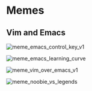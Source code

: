 # Memes

## Vim and Emacs

![meme_emacs_control_key_v1](https://user-images.githubusercontent.com/52926365/169701239-5911a3b8-255d-4282-b916-3099d89e7972.jpg)

![meme_emacs_learning_curve](https://user-images.githubusercontent.com/52926365/169701247-5651b67e-e7bc-45b3-b973-bc94ac6644cf.jpg)

![meme_vim_over_emacs_v1](https://user-images.githubusercontent.com/52926365/169701251-d623fda0-c384-4b27-9345-8920799b3070.jpg)

![meme_noobie_vs_legends](https://user-images.githubusercontent.com/52926365/169701858-5b0663b3-628e-4bee-9220-69904c5dfbe4.jpg)


